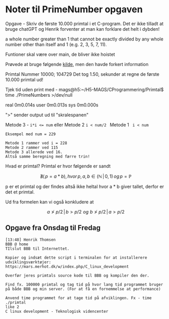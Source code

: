 # Noter til PrimeNumber opgaven

Opgave - Skriv de første 10.000 primtal i et C-program. Det er ikke tilladt at bruge chatGPT og Henrik forventer at man kan forklare det helt i dybden!

a whole number greater than 1 that cannot be exactly divided by any whole number other than itself and 1 (e.g. 2, 3, 5, 7, 11).

Funtioner skal være over main, de bliver ikke hoistet

Prøvede at bruge følgende [kilde](https://www.vedantu.com/maths/how-to-find-prime-numbers), men den havde forkert information

Primtal Nummer 10000; 104729 
Det tog 1.50, sekunder at regne de første 10.000 primtal ud! 


Tjek tid uden print med - mags@h5:~/H5-MAGS/CProgrammering/Primtal$ time ./PrimeNumbers >/dev/null

real    0m0.014s
user    0m0.013s
sys     0m0.000s

">" sender output ud til "skralespanen"

Metode 3 - ```i*i <= num``` eller Metode 2 ```i < num/2 ```  Metode 1 ``` i < num```

    Eksempel med num = 229

    Metode 1 rammer ved i = 228
    Metode 2 rammer ved 115 
    Metode 3 allerede ved 16. 
    Altså samme beregning med færre trin!

Hvad er primtal? Primtal er hvor følgende er sandt 

$$ \nexists (\, p = a * b), \, hvor \, p,a,b \in (\mathbb{N} \,| \, 0,1) \, og \, p = \mathbb{P} $$

p er et primtal og der findes altså ikke heltal hvor a * b giver tallet, derfor er det et primtal.

Ud fra formelen kan vi også konkludere at 

$$ a \ngtr p/2 \, | \, b > p/2 \,\, og \,\,  b \ngtr p/2 \, |\, a > p/2 $$



## Opgave fra Onsdag til Fredag

    [13:48] Henrik Thomsen
    BBB @ home
    TIlslut BBB til Internettet.
    
    Kopier og indsæt dette script i terminalen for at installerere udviklingsværktøjer: https://mars.merhot.dk/w/index.php/C_linux_development
    
    Overfør jeres primtals source kode til BBB og kompiler den der. 
    
    Find fx. 100000 primtal og tag tid på hvor lang tid programmet bruger på både BBB og min server. (For at få en fornemmelse at performance)
    
    Anvend time programmet for at tage tid på afviklingen. Fx - time ./primtal
    like 2
    C linux development - Teknologisk videncenter